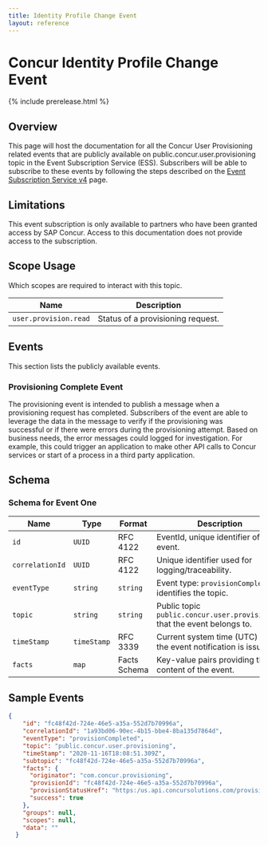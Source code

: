 ```yaml
---
title: Identity Profile Change Event
layout: reference
---
```


# Concur Identity Profile Change Event

{% include prerelease.html %}

## <a name="overview"></a>Overview

This page will host the documentation for all the Concur User Provisioning related events that are publicly available on public.concur.user.provisioning topic in the Event Subscription Service (ESS). Subscribers will be able to subscribe to these events by following the steps described on the [Event Subscription Service v4](https://developer.concur.com/api-reference/ess/v4.event-subscription.html) page.

## <a name="limitations"></a>Limitations

This event subscription is only available to partners who have been granted access by SAP Concur. Access to this documentation does not provide access to the subscription.

## <a name="scope-usage"></a>Scope Usage

Which scopes are required to interact with this topic.

Name|Description
---|---
`user.provision.read`|Status of a provisioning request.

## <a name="events"></a>Events

This section lists the publicly available events.

### <a name="provisioning-complete"></a>Provisioning Complete Event
The provisioning event is intended to publish a message when a provisioning request has completed. Subscribers of the event are able to leverage the data in the message to verify if the provisioning was successful or if there were errors during the provisioning attempt. Based on business needs, the error messages could logged for investigation. For example, this could trigger an application to make other API calls to Concur services or start of a process in a third party application.

## <a name="schema"></a>Schema

### <a name="schema-event"></a>Schema for Event One

Name|Type|Format|Description
---|---|---|---
`id`|`UUID`|RFC 4122|EventId, unique identifier of this event.
`correlationId`|`UUID`|RFC 4122|Unique identifier used for logging/traceability.
`eventType`|`string`|`string`|Event type: `provisionCompleted` identifies the topic.
`topic`|`string`|`string`|Public topic `public.concur.user.provisioning` that the event belongs to.
`timeStamp`|`timeStamp`|RFC 3339|Current system time (UTC) when the event notification is issued.
`facts`|`map`|Facts Schema|Key-value pairs providing the content of the event.

## <a name="sample-events"></a>Sample Events

```json
{
    "id": "fc48f42d-724e-46e5-a35a-552d7b70996a",
    "correlationId": "1a93bd06-90ec-4b15-bbe4-8ba135d7864d",
    "eventType": "provisionCompleted",
    "topic": "public.concur.user.provisioning",
    "timeStamp": "2020-11-16T18:08:51.309Z",
    "subtopic": "fc48f42d-724e-46e5-a35a-552d7b70996a",
    "facts": {
      "originator": "com.concur.provisioning",
      "provisionId": "fc48f42d-724e-46e5-a35a-552d7b70996a",
      "provisionStatusHref": "https:/us.api.concursolutions.com/provisioning/v4/provisions/fc48f42d-724e-46e5-a35a-552d7b70996a/status",
      "success": true
    },
    "groups": null,
    "scopes": null,
    "data": ""
  }

```
